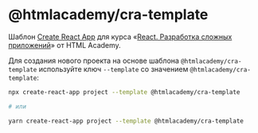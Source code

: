 # @htmlacademy/cra-template

Шаблон [Create React App](https://github.com/facebook/create-react-app) для курса «[React. Разработка сложных приложений](https://htmlacademy.ru/intensive/react)» от HTML Academy.

Для создания нового проекта на основе шаблона `@htmlacademy/cra-template` используйте ключ `--template` со значением `@htmlacademy/cra-template`:

```sh
npx create-react-app project --template @htmlacademy/cra-template

# или

yarn create-react-app project --template @htmlacademy/cra-template
```

